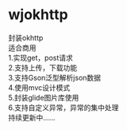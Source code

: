 # wjokhttp
封装okhttp   
适合商用     
1.实现get，post请求  
2.支持上传，下载功能   
3.支持Gson泛型解析json数据   
4.使用mvc设计模式   
5.封装glide图片库使用   
6.支持自定义异常，异常的集中处理   
持续更新中......      
